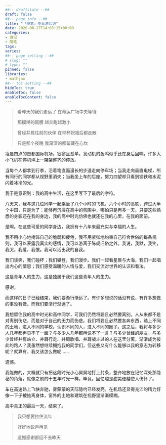 ```yaml
---
##-- draftstate --##
draft: false
##-- page info --##
title: "「随笔」毕业游后记"
date: 2020-08-27T14:03:15+08:00
categories:
- 游记
- 随笔
tags:
series:
##-- page setting --##
# slug: ""
# type: ""
pinned: false
libraries:
- mathjax 
##-- toc setting --##
hideToc: true
enableToc: false
enableTocContent: false
---
```


> 看昨天的我们走远了 在命运广场中央等待
>
> 那模糊的肩膀 越奔跑越渺小
>
> 曾经并肩往前的伙伴 在举杯祝福后都走散
>
> 只是那个夜晚 我深深的都留藏在心坎

<!--more-->

凌晨四点的首都国际机场，寂寥且孤单。发动机的轰鸣似乎还在身后回响，许多大小飞机在停机坪上一架架整齐的停放。

当每个人都拿到行李，沿着笔直而漫长的步道走向停车场；当我走向垂直电梯，所有同行的同学都从视野里消失；当我坐上车的后座，努力四望却只看到钢铁和水泥闪着冰冷的光。

我于是意识到：我的高中生活，在这里写下了最后的字符。

八天来，我与这几位同学一起乘坐了八个小时的飞机，六个小时的高铁，跨过大半个中国，只是为了：能够再沉浸在高中的氛围中，哪怕只是再多一天。只要这些熟悉的身影还在我的身边，我的高中时光仿佛也就还在我的心里，在我的面前。

是啊。在这些可爱的同学身边，我拥有十八年来最充实与幸福的人生。

我不用小心地掩饰自己的脆弱和疲倦，我不用紧张地约束自己符合世俗的每条规则，我可以表露我真实的感情，我可以游离于陈规旧俗之外。我说，我默，我笑，我哭，我爱，我恨。我可以活出我的自我。

我们谈笑，我们碰杯；我们攀登，我们漫步。我们一起看星辰与大海，我们一起唱出内心的情思；我们感受温暖的人情与爱，我们交流对世界的认识和看法。

这是青年人的生力，这是独属于我们这些青年人的生力。

感谢。

而这样的日子已经结束，我们要渐行渐远了。有许多想说的话没有说，有许多想做的事没有做。而我们要渐行渐远了。

我想留住我的高中时光和高中同学，可我们仍然将要且必然要离别。人从来都不是对离别伤悲，而是对于自己的无力而伤悲。我们将要且必然要各奔东西，踏上不同的土地，进入不同的学校，认识不同的人，进入不同的圈子。这之后，我将与多少人几年都再见不了一面？与多少人几年都再说不了一言？与多少曾经的朋友，与多少曾经并肩站立、并肩行走、并肩歌唱、并肩战斗过的人在这里分离，渐渐成为彼此的路人？我虽然想继续拥抱我的同学们，但这些又有什么能够以我的意志为转移呢？就算有，我又该怎么做呢......

遗憾。

我能做的，大概就只有把这段时光小心翼翼地打上封条，整齐地放在记忆深处那隐秘的角落，就像之前的十五年时光一样。毕竟，回忆越是甜美便越使人伤怀了。

车在高速路上飞快奔驰，雾蒙蒙的天际隐约已经发亮。在机场还显得充沛的精力好像一下子被抽离身体，窗外的土地和建筑在视野里渐渐模糊。

高中真正的最后一天，结束了。

> 我只想要拉住流年
>
> 好好地说声再见
>
> 遗憾感谢都回不去昨天 

